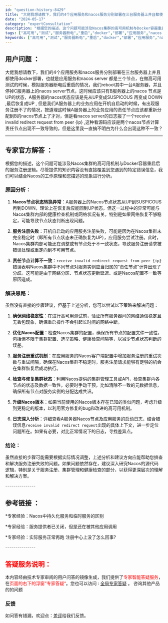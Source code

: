 ```yaml
---
id: "question-history-8429"
title: "大佬我想请教下，我们的4个应用服务和nacos服务分别部署在三台服务器上并且都使用docker部署，也就是"
date: "2024-05-17"
category: "expertConsultation"
description: "根据您的描述，这个问题可能涉及Nacos集群的高可用机制与Docker容器重启后的服务注册逻辑。尽管提供的知识内容没有直接覆盖到您遇到的特定错误信息，我们可以结合Nacos的工作原理和您描述的现象进行分析。### 原因分析：1. **Nacos节点状态转换异常**：A服务器上的Nacos节点状态从U"
tags: ["高可用","测试","服务器断电","重启","docker","部署","应用服务","nacos server","节点","UP","SUSPICOUS","DOWN","恢复","服务注册","开机自启动","责任节点","分配","日志","receive invalid redirect request","peer","源码","计算责任节点","不一致"]
keywords: ["高可用","测试","服务器断电","重启","docker","部署","应用服务","nacos server","节点","UP","SUSPICOUS","DOWN","恢复","服务注册","开机自启动","责任节点","分配","日志","receive invalid redirect request","peer","源码","计算责任节点","不一致"]
---
```


## 用户问题 ： 
 大佬我想请教下，我们的4个应用服务和nacos服务分别部署在三台服务器上并且都使用docker部署，也就是应用服务和nacos server 都是三个节点，在做高可用测试的时候，模拟服务器断电后重启的情况，我们reboot其中一台A服务器，并且停掉C服务器上的nacos server节点，这时候应该只有B服务器上的nacos 节点是UP的状态，A服务器的nacos状态应该是先从UP变成SUSPICOUS 再变成 DOWN ,最后恢复成UP , 但是我们A服务器上的业务应用在开机自启动的时候，有出现服务注册不了的情况，按道理这时候A服务器上的业务应用的责任节点应该都重新分配到B的nacos节点上了才对，但是看nacos server的日志报了一个receive invalid redirect request from peer {ip} ,这种看源码应该是两个nacos节点计算责任节点出现不一致导致的，但是这里我一直搞不明白为什么会出现这种不一致？  

---------------
## 专家官方解答 ：

根据您的描述，这个问题可能涉及Nacos集群的高可用机制与Docker容器重启后的服务注册逻辑。尽管提供的知识内容没有直接覆盖到您遇到的特定错误信息，我们可以结合Nacos的工作原理和您描述的现象进行分析。

### 原因分析：
1. **Nacos节点状态转换异常**：A服务器上的Nacos节点状态从UP到SUSPICOUS再到DOWN，理论上在恢复后应能回到UP状态，但这一过程中的异常可能与Nacos集群内部的健康检查机制或网络状况有关。特别是如果网络恢复不够稳定，可能导致节点状态判断出现问题。

2. **服务注册失败**：开机自启动的应用服务注册失败，可能是因为在Nacos集群未完全稳定时（即所有节点状态未正确恢复为UP），应用服务尝试注册。此时，Nacos集群内部可能还在调整或有节点处于不一致状态，导致服务注册请求被错误处理或重定向到不可用节点。

3. **责任节点计算不一致**：`receive invalid redirect request from peer {ip}`错误表明Nacos集群中不同节点对服务实例应当归属的“责任节点”计算出现了分歧。这可能是由于网络分区、节点状态更新延迟、或是Nacos配置不一致等原因造成。

### 解决思路：
虽然没有直接的步骤建议，但基于上述分析，您可以尝试以下策略来解决问题：

1. **确保网络稳定性**：在进行高可用测试前，验证所有服务器间的网络通信稳定且无丢包现象，确保重启操作不会引起长时间的网络中断。

2. **优化Nacos配置**：检查Nacos集群的配置，确保所有节点的配置文件一致性，包括但不限于集群配置、选举策略、健康检查间隔等，以减少节点状态判断的误差。

3. **服务注册重试机制**：在应用服务的Nacos客户端配置中增加服务注册的重试次数与重试间隔，确保在Nacos集群不稳定时，服务注册请求能够有足够的机会在集群恢复后成功执行。

4. **检查与修复集群状态**：利用Nacos提供的集群管理工具或API，检查集群内各节点的状态及数据一致性，必要时手动干预，比如清除不一致的元数据信息，确保所有节点对服务实例的分配达成共识。

5. **升级Nacos版本**：如果当前使用的Nacos版本存在已知的类似问题，考虑升级到更稳定的版本，以利用官方修复的bug和改进的高可用机制。

6. **日志深入分析**：详细查看A服务器Nacos节点及应用服务的启动日志，结合错误信息`receive invalid redirect request`出现的具体上下文，进一步定位问题所在。如果有必要，对比正常情况下的日志，寻找差异点。

### 结论：
虽然直接的步骤可能需要根据实际情况调整，上述分析和建议方向应能帮助您排查和解决服务注册失败的问题。如果问题依然存在，建议深入研究Nacos的源代码逻辑，特别是关于服务注册、集群管理和健康检查的部分，以获得更深层次的理解和解决方案。


<font color="#949494">---------------</font> 


## 参考链接 ：

*专家经验：Nacos中持久化服务和临时服务的区别 
 
 *专家经验：服务提供者已关闭，但是还在被其他应用调用 
 
 *专家经验：实际服务正常再跑 注册中心上没了怎么回事? 


 <font color="#949494">---------------</font> 
 


## <font color="#FF0000">答疑服务说明：</font> 

本内容经由技术专家审阅的用户问答的镜像生成，我们提供了<font color="#FF0000">专家智能答疑服务</font>，在<font color="#FF0000">页面的右下的浮窗”专家答疑“</font>。您也可以访问 : [全局专家答疑](https://answer.opensource.alibaba.com/docs/intro) 。 咨询其他产品的的问题

### 反馈
如问答有错漏，欢迎点：[差评](https://ai.nacos.io/user/feedbackByEnhancerGradePOJOID?enhancerGradePOJOId=13650)给我们反馈。
